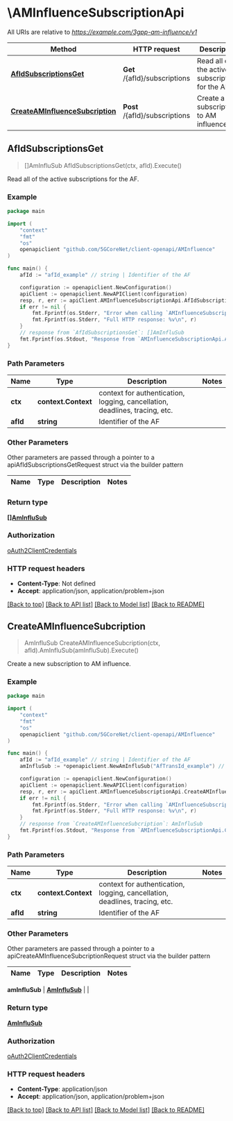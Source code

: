 # \AMInfluenceSubscriptionApi

All URIs are relative to *https://example.com/3gpp-am-influence/v1*

Method | HTTP request | Description
------------- | ------------- | -------------
[**AfIdSubscriptionsGet**](AMInfluenceSubscriptionApi.md#AfIdSubscriptionsGet) | **Get** /{afId}/subscriptions | Read all of the active subscriptions for the AF.
[**CreateAMInfluenceSubcription**](AMInfluenceSubscriptionApi.md#CreateAMInfluenceSubcription) | **Post** /{afId}/subscriptions | Create a new subscription to AM influence.



## AfIdSubscriptionsGet

> []AmInfluSub AfIdSubscriptionsGet(ctx, afId).Execute()

Read all of the active subscriptions for the AF.

### Example

```go
package main

import (
    "context"
    "fmt"
    "os"
    openapiclient "github.com/5GCoreNet/client-openapi/AMInfluence"
)

func main() {
    afId := "afId_example" // string | Identifier of the AF

    configuration := openapiclient.NewConfiguration()
    apiClient := openapiclient.NewAPIClient(configuration)
    resp, r, err := apiClient.AMInfluenceSubscriptionApi.AfIdSubscriptionsGet(context.Background(), afId).Execute()
    if err != nil {
        fmt.Fprintf(os.Stderr, "Error when calling `AMInfluenceSubscriptionApi.AfIdSubscriptionsGet``: %v\n", err)
        fmt.Fprintf(os.Stderr, "Full HTTP response: %v\n", r)
    }
    // response from `AfIdSubscriptionsGet`: []AmInfluSub
    fmt.Fprintf(os.Stdout, "Response from `AMInfluenceSubscriptionApi.AfIdSubscriptionsGet`: %v\n", resp)
}
```

### Path Parameters


Name | Type | Description  | Notes
------------- | ------------- | ------------- | -------------
**ctx** | **context.Context** | context for authentication, logging, cancellation, deadlines, tracing, etc.
**afId** | **string** | Identifier of the AF | 

### Other Parameters

Other parameters are passed through a pointer to a apiAfIdSubscriptionsGetRequest struct via the builder pattern


Name | Type | Description  | Notes
------------- | ------------- | ------------- | -------------


### Return type

[**[]AmInfluSub**](AmInfluSub.md)

### Authorization

[oAuth2ClientCredentials](../README.md#oAuth2ClientCredentials)

### HTTP request headers

- **Content-Type**: Not defined
- **Accept**: application/json, application/problem+json

[[Back to top]](#) [[Back to API list]](../README.md#documentation-for-api-endpoints)
[[Back to Model list]](../README.md#documentation-for-models)
[[Back to README]](../README.md)


## CreateAMInfluenceSubcription

> AmInfluSub CreateAMInfluenceSubcription(ctx, afId).AmInfluSub(amInfluSub).Execute()

Create a new subscription to AM influence.

### Example

```go
package main

import (
    "context"
    "fmt"
    "os"
    openapiclient "github.com/5GCoreNet/client-openapi/AMInfluence"
)

func main() {
    afId := "afId_example" // string | Identifier of the AF
    amInfluSub := *openapiclient.NewAmInfluSub("AfTransId_example") // AmInfluSub | 

    configuration := openapiclient.NewConfiguration()
    apiClient := openapiclient.NewAPIClient(configuration)
    resp, r, err := apiClient.AMInfluenceSubscriptionApi.CreateAMInfluenceSubcription(context.Background(), afId).AmInfluSub(amInfluSub).Execute()
    if err != nil {
        fmt.Fprintf(os.Stderr, "Error when calling `AMInfluenceSubscriptionApi.CreateAMInfluenceSubcription``: %v\n", err)
        fmt.Fprintf(os.Stderr, "Full HTTP response: %v\n", r)
    }
    // response from `CreateAMInfluenceSubcription`: AmInfluSub
    fmt.Fprintf(os.Stdout, "Response from `AMInfluenceSubscriptionApi.CreateAMInfluenceSubcription`: %v\n", resp)
}
```

### Path Parameters


Name | Type | Description  | Notes
------------- | ------------- | ------------- | -------------
**ctx** | **context.Context** | context for authentication, logging, cancellation, deadlines, tracing, etc.
**afId** | **string** | Identifier of the AF | 

### Other Parameters

Other parameters are passed through a pointer to a apiCreateAMInfluenceSubcriptionRequest struct via the builder pattern


Name | Type | Description  | Notes
------------- | ------------- | ------------- | -------------

 **amInfluSub** | [**AmInfluSub**](AmInfluSub.md) |  | 

### Return type

[**AmInfluSub**](AmInfluSub.md)

### Authorization

[oAuth2ClientCredentials](../README.md#oAuth2ClientCredentials)

### HTTP request headers

- **Content-Type**: application/json
- **Accept**: application/json, application/problem+json

[[Back to top]](#) [[Back to API list]](../README.md#documentation-for-api-endpoints)
[[Back to Model list]](../README.md#documentation-for-models)
[[Back to README]](../README.md)

